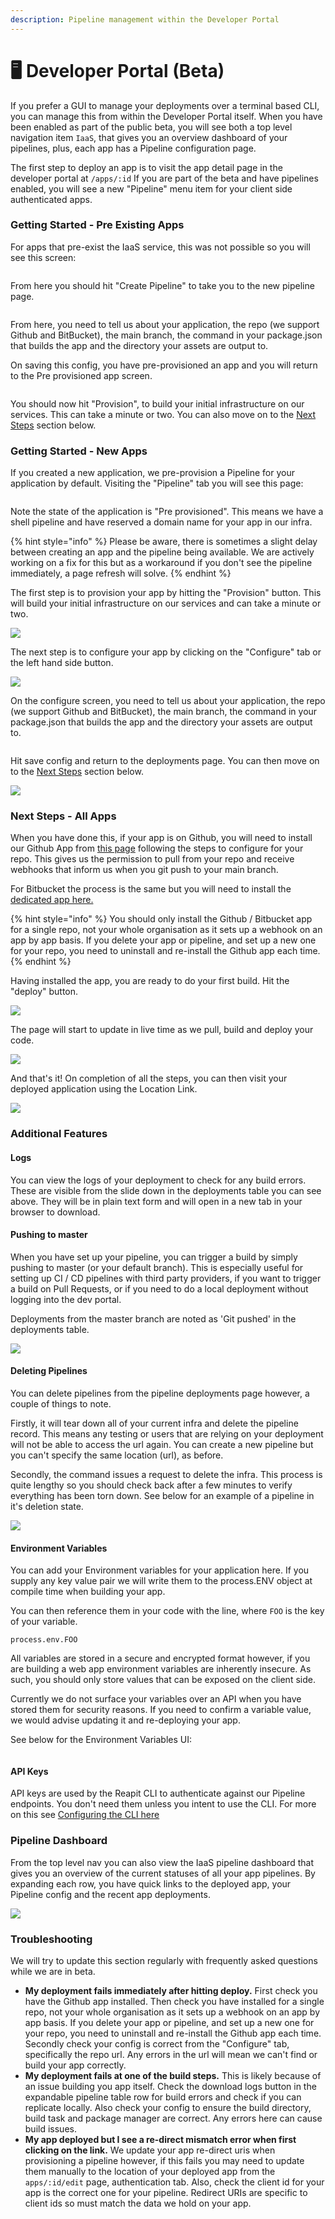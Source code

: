 ```yaml
---
description: Pipeline management within the Developer Portal
---
```


# 🖥️ Developer Portal (Beta)

If you prefer a GUI to manage your deployments over a terminal based CLI, you can manage this from within the Developer Portal itself. When you have been enabled as part of the public beta, you will see both a top level navigation item `IaaS`, that gives you an overview dashboard of your pipelines, plus, each app has a Pipeline configuration page.

The first step to deploy an app is to visit the app detail page in the developer portal at `/apps/:id` If you are part of the beta and have pipelines enabled, you will see a new "Pipeline" menu item for your client side authenticated apps.

### Getting Started - Pre Existing Apps

For apps that pre-exist the IaaS service, this was not possible so you will see this screen:

<figure><img src="../../.gitbook/assets/image (5).png" alt=""><figcaption></figcaption></figure>

From here you should hit "Create Pipeline" to take you to the new pipeline page.

<figure><img src="../../.gitbook/assets/image (1) (1).png" alt=""><figcaption></figcaption></figure>

From here, you need to tell us about your application, the repo (we support Github and BitBucket), the main branch, the command in your package.json that builds the app and the directory your assets are output to.

On saving this config, you have pre-provisioned an app and you will return to the Pre provisioned app screen.

<figure><img src="../../.gitbook/assets/image (2) (1).png" alt=""><figcaption></figcaption></figure>

You should now hit "Provision", to build your initial infrastructure on our services. This can take a minute or two. You can also move on to the [Next Steps](developer-portal-beta.md#next-steps-all-apps) section below.

### Getting Started - New Apps

If you created a new application, we pre-provision a Pipeline for your application by default. Visiting the "Pipeline" tab you will see this page:

<figure><img src="../../.gitbook/assets/image (3) (1).png" alt=""><figcaption></figcaption></figure>

Note the state of the application is "Pre provisioned". This means we have a shell pipeline and have reserved a domain name for your app in our infra.

{% hint style="info" %}
Please be aware, there is sometimes a slight delay between creating an app and the pipeline being available. We are actively working on a fix for this but as a workaround if you don't see the pipeline immediately, a page refresh will solve.&#x20;
{% endhint %}

The first step is to provision your app by hitting the "Provision" button. This will build your initial infrastructure on our services and can take a minute or two.&#x20;

![](<../../.gitbook/assets/Screenshot 2022-06-17 at 12.24.22 (1).png>)

The next step is to configure your app by clicking on the "Configure" tab or the left hand side button.

![](<../../.gitbook/assets/Screenshot 2022-06-17 at 12.27.41.png>)

On the configure screen, you need to tell us about your application, the repo (we support Github and BitBucket), the main branch, the command in your package.json that builds the app and the directory your assets are output to.&#x20;

<figure><img src="../../.gitbook/assets/image (4) (1).png" alt=""><figcaption></figcaption></figure>

Hit save config and return to the deployments page. You can then move on to the [Next Steps](developer-portal-beta.md#next-steps-all-apps) section below.

![](<../../.gitbook/assets/Screenshot 2022-06-17 at 12.30.23.png>)

### Next Steps - All Apps

When you have done this, if your app is on Github, you will need to install our Github App from [this page](https://github.com/apps/reapit) following the steps to configure for your repo. This gives us the permission to pull from your repo and receive webhooks that inform us when you git push to your main branch.&#x20;

For Bitbucket the process is the same but you will need to install the [dedicated app here.](https://bitbucket.org/site/addons/authorize?addon_key=reapit)

{% hint style="info" %}
You should only install the Github / Bitbucket app for a single repo, not your whole organisation as it sets up a webhook on an app by app basis. If you delete your app or pipeline, and set up a new one for your repo, you need to uninstall and re-install the Github app each time.&#x20;
{% endhint %}

Having installed the app, you are ready to do your first build. Hit the "deploy" button.

![](<../../.gitbook/assets/Screenshot 2022-06-17 at 12.32.06.png>)

The page will start to update in live time as we pull, build and deploy your code.

![](<../../.gitbook/assets/Screenshot 2022-06-17 at 12.34.28.png>)

And that's it! On completion of all the steps, you can then visit your deployed application using the Location Link.

![](<../../.gitbook/assets/Screenshot 2022-06-17 at 12.38.26.png>)

### Additional Features

#### Logs

You can view the logs of your deployment to check for any build errors. These are visible from the slide down in the deployments table you can see above. They will be in plain text form and will open in a new tab in your browser to download.

#### Pushing to master

When you have set up your pipeline, you can trigger a build by simply pushing to master (or your default branch). This is especially useful for setting up CI / CD pipelines with third party providers, if you want to trigger a build on Pull Requests, or if you need to do a local deployment without logging into the dev portal.

Deployments from the master branch are noted as 'Git pushed' in the deployments table.

![](<../../.gitbook/assets/Screenshot 2022-06-17 at 12.41.18.png>)

#### Deleting Pipelines

You can delete pipelines from the pipeline deployments page however, a couple of things to note.&#x20;

Firstly, it will tear down all of your current infra and delete the pipeline record. This means any testing or users that are relying on your deployment will not be able to access the url again. You can create a new pipeline but you can't specify the same location (url), as before.

Secondly, the command issues a request to delete the infra. This process is quite lengthy so you should check back after a few minutes to verify everything has been torn down. See below for an example of a pipeline in it's deletion state.

![](<../../.gitbook/assets/Screenshot 2022-06-17 at 12.44.29.png>)

#### Environment Variables

You can add your Environment variables for your application here. If you supply any key value pair we will write them to the process.ENV object at compile time when building your app.

You can then reference them in your code with the line, where `FOO` is the key of your variable.

`process.env.FOO`

All variables are stored in a secure and encrypted format however, if you are building a web app environment variables are inherently insecure. As such, you should only store values that can be exposed on the client side.

Currently we do not surface your variables over an API when you have stored them for security reasons. If you need to confirm a variable value, we would advise updating it and re-deploying your app.

See below for the Environment Variables UI:

<figure><img src="../../.gitbook/assets/image (128).png" alt=""><figcaption></figcaption></figure>

#### API Keys

API keys are used by the Reapit CLI to authenticate against our Pipeline endpoints. You don't need them unless you intent to use the CLI. For more on this see [Configuring the CLI here](cli-beta.md#configure-the-cli)

### Pipeline Dashboard

From the top level nav you can also view the IaaS pipeline dashboard that gives you an overview of the current statuses of all your app pipelines. By expanding each row, you have quick links to the deployed app, your Pipeline config and the recent app deployments.

![](<../../.gitbook/assets/Screenshot 2022-06-16 at 16.05.15.png>)

### Troubleshooting&#x20;

We will try to update this section regularly with frequently asked questions while we are in beta.

* **My deployment fails immediately after hitting deploy.**  First check you have the Github app installed. Then check you have installed for a single repo, not your whole organisation as it sets up a webhook on an app by app basis. If you delete your app or pipeline, and set up a new one for your repo, you need to uninstall and re-install the Github app each time. Secondly check your config is correct from the "Configure" tab, specifically the repo url. Any errors in the url will mean we can't find or build your app correctly.
* **My deployment fails at one of the build steps.** This is likely because of an issue building you app itself. Check the download logs button in the expandable pipeline table row for build errors and check if you can replicate locally. Also check your config to ensure the build directory, build task and package manager are correct. Any errors here can cause build issues.
* **My app deployed but I see a re-direct mismatch error when first clicking on the link.** We update your app re-direct uris when provisioning a pipeline however, if this fails you may need to update them manually to the location of your deployed app from the `apps/:id/edit` page,  authentication tab. Also, check the client id for your app is the correct one for your pipeline. Redirect URIs are specific to client ids so must match the data we hold on your app.
